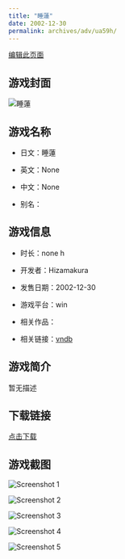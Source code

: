 ```yaml
---
title: "睡蓮"
date: 2002-12-30
permalink: archives/adv/ua59h/
---
```

[编辑此页面](https://github.com/ACG-3/ADV3-source/blob/main/source/_posts/%E7%9D%A1%E8%93%AE.md)

## 游戏封面

![睡蓮](https://pan.timero.xyz/d/onedrive/img_lib_001/%E7%9D%A1%E8%93%AE_cover.avif)


## 游戏名称

- 日文：睡蓮
- 英文：None
- 中文：None

- 别名：


## 游戏信息

- 时长：none h
- 开发者：Hizamakura
- 发售日期：2002-12-30
- 游戏平台：win
- 相关作品：

- 相关链接：[vndb](https://vndb.org/v24361)


## 游戏简介

暂无描述


## 下载链接

[点击下载](https://pan.timero.xyz/onedrive/adv_lib_001/%E7%9D%A1%E8%93%AE)


## 游戏截图


![Screenshot 1](https://pan.timero.xyz/d/onedrive/img_lib_001/%E7%9D%A1%E8%93%AE_Screenshot_1.avif)

![Screenshot 2](https://pan.timero.xyz/d/onedrive/img_lib_001/%E7%9D%A1%E8%93%AE_Screenshot_2.avif)

![Screenshot 3](https://pan.timero.xyz/d/onedrive/img_lib_001/%E7%9D%A1%E8%93%AE_Screenshot_3.avif)

![Screenshot 4](https://pan.timero.xyz/d/onedrive/img_lib_001/%E7%9D%A1%E8%93%AE_Screenshot_4.avif)

![Screenshot 5](https://pan.timero.xyz/d/onedrive/img_lib_001/%E7%9D%A1%E8%93%AE_Screenshot_5.avif)

